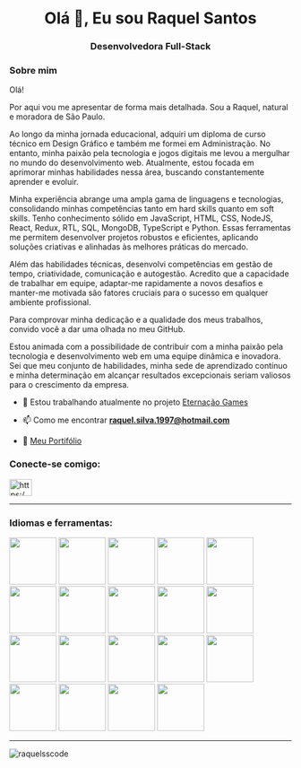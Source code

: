 <h1 align="center">Olá 👋, Eu sou Raquel Santos</h1>
<h3 align="center">Desenvolvedora Full-Stack</h3>

<h3>Sobre mim</h3>
<p>Olá!

Por aqui vou me apresentar de forma mais detalhada. Sou a Raquel, natural e moradora de São Paulo.

Ao longo da minha jornada educacional, adquiri um diploma de curso técnico em Design Gráfico e também me formei em Administração. No entanto, minha paixão pela tecnologia e jogos digitais me levou a mergulhar no mundo do desenvolvimento web. Atualmente, estou focada em aprimorar minhas habilidades nessa área, buscando constantemente aprender e evoluir.

Minha experiência abrange uma ampla gama de linguagens e tecnologias, consolidando minhas competências tanto em hard skills quanto em soft skills. Tenho conhecimento sólido em JavaScript, HTML, CSS, NodeJS, React, Redux, RTL, SQL, MongoDB, TypeScript e Python. Essas ferramentas me permitem desenvolver projetos robustos e eficientes, aplicando soluções criativas e alinhadas às melhores práticas do mercado.

Além das habilidades técnicas, desenvolvi competências em gestão de tempo, criatividade, comunicação e autogestão. Acredito que a capacidade de trabalhar em equipe, adaptar-me rapidamente a novos desafios e manter-me motivada são fatores cruciais para o sucesso em qualquer ambiente profissional.

Para comprovar minha dedicação e a qualidade dos meus trabalhos, convido você a dar uma olhada no meu GitHub.

Estou animada com a possibilidade de contribuir com a minha paixão pela tecnologia e desenvolvimento web em uma equipe dinâmica e inovadora. Sei que meu conjunto de habilidades, minha sede de aprendizado contínuo e minha determinação em alcançar resultados excepcionais seriam valiosos para o crescimento da empresa.</p>

- 🔭 Estou trabalhando atualmente no projeto [Eternação Games](https://www.instagram.com/eternacaogames/)

- 📫 Como me encontrar **raquel.silva.1997@hotmail.com**

- 📝 [Meu Portifólio](https://portifolio-dusky.vercel.app/)

<h3 align="left">Conecte-se comigo:</h3>
<p align=" left">
<a href="https://linkedin.com/in/https://www.linkedin.com/mwlite/in/raquel-santos-da-silva" target="blank"><img align= "center" src="https://raw.githubusercontent.com/rahuldkjain/github-profile-readme-generator/master/src/images/icons/Social/linked-in-alt.svg" alt="https:/ /www.linkedin.com/mwlite/in/raquel-santos-da-silva"height="30" width="40" /></a>
</p>

---

<h3 align="left">Idiomas e ferramentas:</h3>

<img src="https://cdn.jsdelivr.net/gh/devicons/devicon/icons/react/react-original.svg" width="84" height="84" /> <img src="https://cdn.jsdelivr.net/gh/devicons/devicon/icons/redux/redux-original.svg" width="84" height="84" /> <img src="https://cdn.jsdelivr.net/gh/devicons/devicon/icons/bootstrap/bootstrap-original.svg" width="84" height="84"/> <img src="https://cdn.jsdelivr.net/gh/devicons/devicon/icons/css3/css3-original-wordmark.svg" width="84" height="84" /> <img src="https://cdn.jsdelivr.net/gh/devicons/devicon/icons/html5/html5-original-wordmark.svg" width="84" height="84"/> <img src="https://cdn.jsdelivr.net/gh/devicons/devicon/icons/javascript/javascript-original.svg" width="84" height="84"/> <img src="https://cdn.jsdelivr.net/gh/devicons/devicon/icons/docker/docker-original-wordmark.svg" width="84" height="84" /> <img src="https://cdn.jsdelivr.net/gh/devicons/devicon/icons/nodejs/nodejs-original-wordmark.svg" width="84" height="84"/> <img src="https://cdn.jsdelivr.net/gh/devicons/devicon/icons/git/git-original.svg" width="84" height="84"/> <img src="https://cdn.jsdelivr.net/gh/devicons/devicon/icons/hugo/hugo-original-wordmark.svg" width="84" height="84"/>
<img src="https://cdn.jsdelivr.net/gh/devicons/devicon/icons/jest/jest-plain.svg" width="84" height="84"/> <img src="https://cdn.jsdelivr.net/gh/devicons/devicon/icons/linux/linux-original.svg" width="84" height="84"/> <img src="https://cdn.jsdelivr.net/gh/devicons/devicon/icons/java/java-original.svg" width="84" height="84"/> 
<img src="https://cdn.jsdelivr.net/gh/devicons/devicon/icons/c/c-original.svg" width="84" height="84"/>
<img src="https://cdn.jsdelivr.net/gh/devicons/devicon/icons/bash/bash-original.svg" width="84" height="84"/>
<img src="https://cdn.jsdelivr.net/gh/devicons/devicon/icons/typescript/typescript-original.svg" width="84" height="84"/>
<img src="https://cdn.jsdelivr.net/gh/devicons/devicon/icons/heroku/heroku-original.svg" width="84" height="84"/>
<img src="https://cdn.jsdelivr.net/gh/devicons/devicon/icons/unity/unity-original.svg" width="84" height="84"/>
<img src="https://cdn.jsdelivr.net/gh/devicons/devicon/icons/lua/lua-plain-wordmark.svg" width="84" height="84"/>

---

<p><img align="center" src="https://github-readme-stats.vercel.app/api/top-langs?username=raquelsscode&show_icons=true&locale=en&layout=compact" alt="raquelsscode" /> </p>
